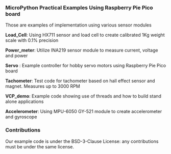 ### MicroPython Practical Examples Using Raspberry Pie Pico board

Those are examples of implementation using various sensor modules

**Load_Cell**: Using HX711 sensor and load cell to create calibrated 1Kg weight scale with 0.1% precision

**Power_meter**: Utilize INA219 sensor module to measure current, voltage and power

**Servo** : Example controller for hobby servo motors using Raspberry Pie Pico board

**Tachometer**: Test code for tachometer based on hall effect sensor and magnet. Measures up to 3000 RPM

**VCP_demo**: Example code showing use of threads and how to build stand alone applications 

**Accelerometer**: Using MPU-6050 GY-521 module to create accelerometer and gyroscope

### Contributions

Our example code is under the BSD-3-Clause License: any contributions must be under the same license.
